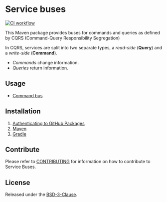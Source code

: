 # Service buses

[![CI workflow](https://github.com/montealegreluis/service-buses/actions/workflows/ci.yml/badge.svg)](https://github.com/montealegreluis/service-buses/actions/workflows/ci.yml)

This Maven package provides buses for commands and queries as defined by CQRS (Command-Query Responsibility Segregation)

In CQRS, services are split into two separate types, a _read-side_ (**Query**) and a _write-side_ (**Command**). 

- _Commands_ change information. 
- _Queries_ return information.

## Usage

- [Command bus](https://github.com/MontealegreLuis/service-buses/blob/main/docs/command-bus/index.md)

## Installation

1. [Authenticating to GitHub Packages](https://github.com/MontealegreLuis/service-buses/blob/main/docs/installation/authentication.md)
2. [Maven](https://github.com/MontealegreLuis/service-buses/blob/main/docs/installation/maven.md)
3. [Gradle](https://github.com/MontealegreLuis/service-buses/blob/main/docs/installation/gradle.md)

## Contribute

Please refer to [CONTRIBUTING](https://github.com/MontealegreLuis/service-buses/blob/main/CONTRIBUTING.md) for information on how to contribute to Service Buses.

## License

Released under the [BSD-3-Clause](https://github.com/MontealegreLuis/service-buses/blob/main/LICENSE).
